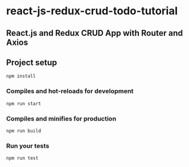 # react-js-redux-crud-todo-tutorial
## React.js and Redux CRUD App with Router and Axios

## Project setup
```
npm install
```

### Compiles and hot-reloads for development
```
npm run start
```

### Compiles and minifies for production
```
npm run build
```

### Run your tests
```
npm run test
```
